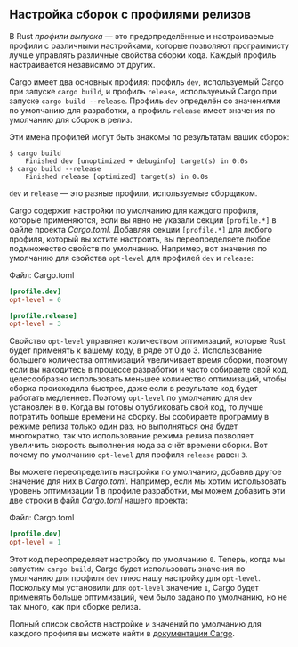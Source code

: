 ## Настройка сборок с профилями релизов

В Rust *профили выпуска* — это предопределённые и настраиваемые профили с различными настройками, которые позволяют программисту лучше управлять различные свойства сборки кода. Каждый профиль настраивается независимо от других.

Cargo имеет два основных профиля: профиль `dev`, используемый Cargo при запуске `cargo build`, и профиль `release`, используемый Cargo при запуске `cargo build --release`. Профиль `dev` определён со значениями по умолчанию для разработки, а профиль `release` имеет значения по умолчанию для сборок в релиз.

Эти имена профилей могут быть знакомы по результатам ваших сборок:

<!-- manual-regeneration
anywhere, run:
cargo build
cargo build --release
and ensure output below is accurate
-->

```console
$ cargo build
    Finished dev [unoptimized + debuginfo] target(s) in 0.0s
$ cargo build --release
    Finished release [optimized] target(s) in 0.0s
```

`dev` и `release` — это разные профили, используемые сборщиком.

Cargo содержит настройки по умолчанию для каждого профиля, которые применяются, если вы явно не указали секции `[profile.*]` в файле проекта *Cargo.toml*. Добавляя секции `[profile.*]` для любого профиля, который вы хотите настроить, вы переопределяете любое подмножество свойств по умолчанию. Например, вот значения по умолчанию для свойства `opt-level` для профилей `dev` и `release`:

<span class="filename">Файл: Cargo.toml</span>

```toml
[profile.dev]
opt-level = 0

[profile.release]
opt-level = 3
```

Свойство `opt-level` управляет количеством оптимизаций, которые Rust будет применять к вашему коду, в ряде от 0 до 3. Использование большего количества оптимизаций увеличивает время сборки, поэтому если вы находитесь в процессе разработки и часто собираете свой код, целесообразно использовать меньшее количество оптимизаций, чтобы сборка происходила быстрее, даже если в результате код будет работать медленнее. Поэтому `opt-level` по умолчанию для `dev` установлен в `0`. Когда вы готовы опубликовать свой код, то лучше потратить больше времени на сборку. Вы ссобираете программу в режиме релиза только один раз, но выполняться она будет многократно, так что использование режима релиза позволяет увеличить скорость выполнения кода за счёт времени сборки. Вот почему по умолчанию `opt-level` для профиля `release` равен `3`.

Вы можете переопределить настройки по умолчанию, добавив другое значение для них в *Cargo.toml*. Например, если мы хотим использовать уровень оптимизации 1 в профиле разработки, мы можем добавить эти две строки в файл *Cargo.toml* нашего проекта:

<span class="filename">Файл: Cargo.toml</span>

```toml
[profile.dev]
opt-level = 1
```

Этот код переопределяет настройку по умолчанию `0`. Теперь, когда мы запустим `cargo build`, Cargo будет использовать значения по умолчанию для профиля `dev` плюс нашу настройку для `opt-level`. Поскольку мы установили для `opt-level` значение `1`, Cargo будет применять больше оптимизаций, чем было задано по умолчанию, но не так много, как при сборке релиза.

Полный список свойств настройке и значений по умолчанию для каждого профиля вы можете найти в [документации Cargo](https://doc.rust-lang.org/cargo/reference/profiles.html).
